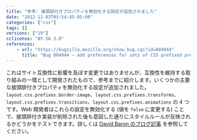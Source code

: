 ```yaml
---
title: "参考: 接頭辞付きプロパティを無効化する設定が追加されました"
date: "2012-12-03T03:54:45-05:00"
categories: ["css"]
tags: []
versions: ["19"]
cclicense: "BY-SA 3.0"
references:
    - url: "https://bugzilla.mozilla.org/show_bug.cgi?id=804944"
      title: "Bug 804944 – add preferences for sets of CSS prefixed properties"
---
```

これはサイト互換性に影響を及ぼす変更ではありませんが、互換性を維持する取り組みの一環として開発されたもので、参考までに紹介します。いくつかの主要な接頭辞付きプロパティを無効化する設定が追加されました。`layout.css.prefixes.border-image`、`layout.css.prefixes.transforms`、`layout.css.prefixes.transitions`、`layout.css.prefixes.animations` の 4 つです。Web 開発者はこれらの設定を無効化する (値を `false` に変更する) ことで、接頭辞付き実装が削除された後も意図した通りにスタイルルールが反映されるかどうかをテストできます。詳しくは [David Baron のブログ記事](http://dbaron.org/log/20130225-removing-prefixes) を参照してください。
